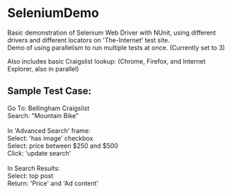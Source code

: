 # SeleniumDemo

Basic demonstration of Selenium Web Driver with NUnit, using different drivers and different locators on 'The-Internet' test site. </br>
Demo of using parallelism to run multiple tests at once. (Currently set to 3) </br>




Also includes basic Craigslist lookup: (Chrome, Firefox, and Internet Explorer, also in parallel) </br>
## Sample Test Case:
Go To: Bellingham Craigslist </br>
Search: "Mountain Bike" </br>
 </br>
In 'Advanced Search' frame: </br>
Select: 'has image' checkbox </br>
Select: price between $250 and $500 </br>
Click: 'update search' </br>
 </br>
In Search Results: </br>
Select: top post </br>
Return: 'Price' and 'Ad content' </br>
